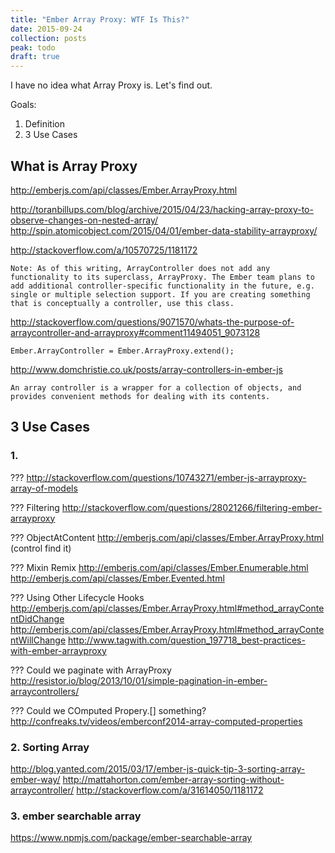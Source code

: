 ```yaml
---
title: "Ember Array Proxy: WTF Is This?"
date: 2015-09-24
collection: posts
peak: todo
draft: true
---
```


I have no idea what Array Proxy is. Let's find out.

Goals:

1. Definition
2. 3 Use Cases 

## What is Array Proxy

http://emberjs.com/api/classes/Ember.ArrayProxy.html

http://toranbillups.com/blog/archive/2015/04/23/hacking-array-proxy-to-observe-changes-on-nested-array/
http://spin.atomicobject.com/2015/04/01/ember-data-stability-arrayproxy/

http://stackoverflow.com/a/10570725/1181172
```
Note: As of this writing, ArrayController does not add any functionality to its superclass, ArrayProxy. The Ember team plans to add additional controller-specific functionality in the future, e.g. single or multiple selection support. If you are creating something that is conceptually a controller, use this class.
```

http://stackoverflow.com/questions/9071570/whats-the-purpose-of-arraycontroller-and-arrayproxy#comment11494051_9073128
```
Ember.ArrayController = Ember.ArrayProxy.extend();
```

http://www.domchristie.co.uk/posts/array-controllers-in-ember-js
```
An array controller is a wrapper for a collection of objects, and provides convenient methods for dealing with its contents.
```

## 3 Use Cases

### 1. 
???
http://stackoverflow.com/questions/10743271/ember-js-arrayproxy-array-of-models

??? Filtering
http://stackoverflow.com/questions/28021266/filtering-ember-arrayproxy

??? ObjectAtContent
http://emberjs.com/api/classes/Ember.ArrayProxy.html (control find it)

??? Mixin Remix
http://emberjs.com/api/classes/Ember.Enumerable.html
http://emberjs.com/api/classes/Ember.Evented.html

??? Using Other Lifecycle Hooks
http://emberjs.com/api/classes/Ember.ArrayProxy.html#method_arrayContentDidChange
http://emberjs.com/api/classes/Ember.ArrayProxy.html#method_arrayContentWillChange
http://www.tagwith.com/question_197718_best-practices-with-ember-arrayproxy

??? Could we paginate with ArrayProxy
http://resistor.io/blog/2013/10/01/simple-pagination-in-ember-arraycontrollers/


??? Could we COmputed Propery.[] something?
http://confreaks.tv/videos/emberconf2014-array-computed-properties

### 2. Sorting Array
http://blog.yanted.com/2015/03/17/ember-js-quick-tip-3-sorting-array-ember-way/
http://mattahorton.com/ember-array-sorting-without-arraycontroller/
http://stackoverflow.com/a/31614050/1181172

### 3. ember searchable array
https://www.npmjs.com/package/ember-searchable-array
